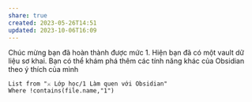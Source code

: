 ```yaml
---
share: true
created: 2023-05-26T14:51
updated: 2023-10-06T16:09
---
```

Chúc mừng bạn đã hoàn thành được mức 1. Hiện bạn đã có một vault dữ liệu sơ khai. Bạn có thể khám phá thêm các tính năng khác của Obsidian theo ý thích của mình
```dataview
List from "⚔️ Lớp học/1 Làm quen với Obsidian" 
Where !contains(file.name,"1")
```
